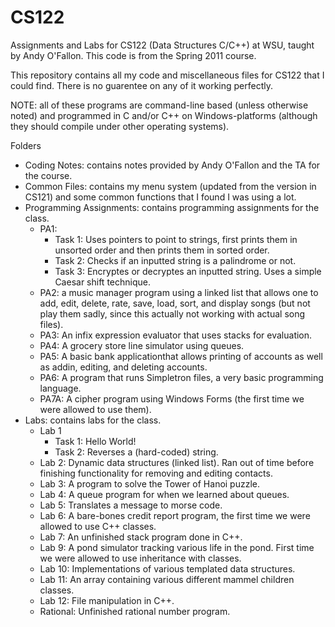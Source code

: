 # CS122
Assignments and Labs for CS122 (Data Structures C/C++) at WSU, taught by Andy O'Fallon. This code is from the Spring 2011 course.

This repository contains all my code and miscellaneous files for CS122 that I could find. There is no guarentee on any of it working perfectly.

NOTE: all of these programs are command-line based (unless otherwise noted) and programmed in C and/or C++ on Windows-platforms (although they should compile under other operating systems).

Folders
- Coding Notes: contains notes provided by Andy O'Fallon and the TA for the course.
- Common Files: contains my menu system (updated from the version in CS121) and some common functions that I found I was using a lot.
- Programming Assignments: contains programming assignments for the class.
  - PA1: 
    - Task 1: Uses pointers to point to strings, first prints them in unsorted order and then prints them in sorted order.
    - Task 2: Checks if an inputted string is a palindrome or not.
    - Task 3: Encryptes or decryptes an inputted string. Uses a simple Caesar shift technique.
  - PA2: a music manager program using a linked list that allows one to add, edit, delete, rate, save, load, sort, and display songs (but not play them sadly, since this actually not working with actual song files).
  - PA3: An infix expression evaluator that uses stacks for evaluation.
  - PA4: A grocery store line simulator using queues.
  - PA5: A basic bank applicationthat allows printing of accounts as well as addin, editing, and deleting accounts.
  - PA6: A program that runs Simpletron files, a very basic programming language.
  - PA7A: A cipher program using Windows Forms (the first time we were allowed to use them).
- Labs: contains labs for the class.
  - Lab 1
    - Task 1: Hello World!
    - Task 2: Reverses a (hard-coded) string.
  - Lab 2: Dynamic data structures (linked list). Ran out of time before finishing functionality for removing and editing contacts.
  - Lab 3: A program to solve the Tower of Hanoi puzzle.
  - Lab 4: A queue program for when we learned about queues.
  - Lab 5: Translates a message to morse code.
  - Lab 6: A bare-bones credit report program, the first time we were allowed to use C++ classes.
  - Lab 7: An unfinished stack program done in C++.
  - Lab 9: A pond simulator tracking various life in the pond. First time we were allowed to use inheritance with classes. 
  - Lab 10: Implementations of various templated data structures.
  - Lab 11: An array containing various different mammel children classes.
  - Lab 12: File manipulation in C++.
  - Rational: Unfinished rational number program.
